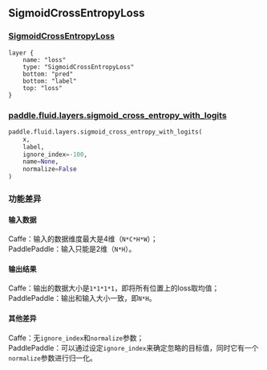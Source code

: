 ## SigmoidCrossEntropyLoss


### [SigmoidCrossEntropyLoss](http://caffe.berkeleyvision.org/tutorial/layers/sigmoidcrossentropyloss.html)
```
layer {
    name: "loss"
    type: "SigmoidCrossEntropyLoss"
    bottom: "pred"
    bottom: "label"
    top: "loss"
}
```


### [paddle.fluid.layers.sigmoid_cross_entropy_with_logits](http://paddlepaddle.org/documentation/docs/zh/1.3/api_cn/layers_cn.html#permalink-158-sigmoid_cross_entropy_with_logits)
```python
paddle.fluid.layers.sigmoid_cross_entropy_with_logits(
    x, 
    label, 
    ignore_index=-100, 
    name=None, 
    normalize=False
)
```  

### 功能差异
#### 输入数据
Caffe：输入的数据维度最大是4维（`N*C*H*W`）；                 
PaddlePaddle：输入只能是2维（`N*H`）。
#### 输出结果
Caffe：输出的数据大小是`1*1*1*1`，即将所有位置上的loss取均值；                      
PaddlePaddle：输出和输入大小一致，即`N*H`。
#### 其他差异
Caffe：无`ignore_index`和`normalize`参数；  
PaddlePaddle：可以通过设定`ignore_index`来确定忽略的目标值，同时它有一个`normalize`参数进行归一化。

